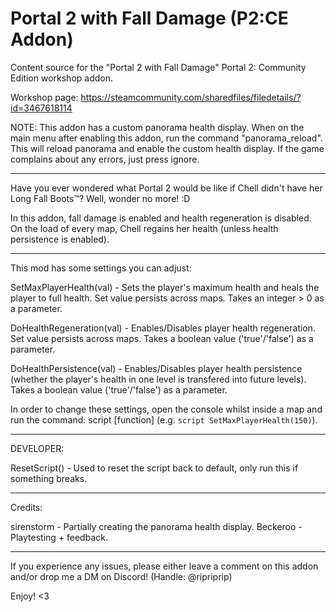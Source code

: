 # Portal 2 with Fall Damage (P2:CE Addon)
 
Content source for the "Portal 2 with Fall Damage" Portal 2: Community Edition workshop addon.

Workshop page: https://steamcommunity.com/sharedfiles/filedetails/?id=3467618114

NOTE: This addon has a custom panorama health display. When on the main menu after enabling this addon, run the command "panorama_reload". This will reload panorama and enable the custom health display. If the game complains about any errors, just press ignore.

-----

Have you ever wondered what Portal 2 would be like if Chell didn't have her Long Fall Boots™?
Well, wonder no more! :D

In this addon, fall damage is enabled and health regeneration is disabled. On the load of every map, Chell regains her health (unless health persistence is enabled).

-----

This mod has some settings you can adjust:

SetMaxPlayerHealth(val) - Sets the player's maximum health and heals the player to full health. Set value persists across maps. Takes an integer > 0 as a parameter.

DoHealthRegeneration(val) - Enables/Disables player health regeneration. Set value persists across maps. Takes a boolean value ('true'/'false') as a parameter.

DoHealthPersistence(val) - Enables/Disables player health persistence (whether the player's health in one level is transfered into future levels). Takes a boolean value ('true'/'false') as a parameter.

In order to change these settings, open the console whilst inside a map and run the command: script [function]
(e.g. `script SetMaxPlayerHealth(150)`).

---

DEVELOPER:

ResetScript() - Used to reset the script back to default, only run this if something breaks.

-----

Credits:

sirenstorm - Partially creating the panorama health display.
Beckeroo - Playtesting + feedback.

-----

If you experience any issues, please either leave a comment on this addon and/or drop me a DM on Discord! (Handle: @ripriprip)

Enjoy! <3
